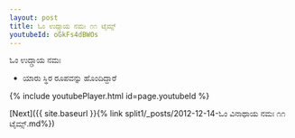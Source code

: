 ```yaml
---
layout: post
title: ಓಂ ಉದ್ಗ್ರಾಯ ನಮಃ ೧೧ ಟೈಮ್ಸ್
youtubeId: oGkFs4dBWOs
---
```

 
 
 ಓಂ ಉದ್ಗ್ರಾಯ ನಮಃ  
 
 -  ಯಾರು ಸ್ಥಿರ ರೂಪವನ್ನು ಹೊಂದಿದ್ದಾರೆ 
 
  
 
  
 
 
 
 
 
 


{% include youtubePlayer.html id=page.youtubeId %}
 
[Next]({{ site.baseurl }}{% link  split1/_posts/2012-12-14-ಓಂ ವಿನಾಥಾಯ ನಮಃ ೧೧ ಟೈಮ್ಸ್.md%})
 
